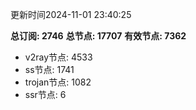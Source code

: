 更新时间2024-11-01 23:40:25

**总订阅: 2746**
**总节点: 17707**
**有效节点: 7362**
- v2ray节点: 4533
- ss节点: 1741
- trojan节点: 1082
- ssr节点: 6
